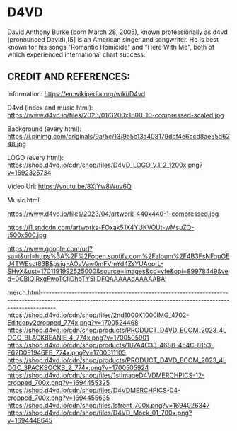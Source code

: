 # D4VD
David Anthony Burke (born March 28, 2005), known professionally as d4vd (pronounced David),[5] is an American singer and songwriter. He is best known for his songs "Romantic Homicide" and "Here With Me", both of which experienced international chart success.

## CREDIT AND REFERENCES:
Information: https://en.wikipedia.org/wiki/D4vd

D4vd (index and music html):
https://www.d4vd.io/files/2023/01/3200x1800-10-compressed-scaled.jpg

Background (every html):
https://i.pinimg.com/originals/9a/5c/13/9a5c13a408179dbf4e6ccd8ae55d6248.jpg

LOGO (every html):
https://shop.d4vd.io/cdn/shop/files/D4VD_LOGO_V.1_2_1200x.png?v=1692325734

Video Url:
https://youtu.be/8XjYw8Wuv6Q

Music.html:

https://www.d4vd.io/files/2023/04/artwork-440x440-1-compressed.jpg

https://i1.sndcdn.com/artworks-FOxak51X4YUKVOUt-wMsuZQ-t500x500.jpg

https://www.google.com/url?sa=i&url=https%3A%2F%2Fopen.spotify.com%2Falbum%2F4B3FsNFguOEJ4TWEsct83B&psig=AOvVaw0mFVmYd4ZsYUAoprL-SHyX&ust=1701191992525000&source=images&cd=vfe&opi=89978449&ved=0CBIQjRxqFwoTCIjDhpTY5IIDFQAAAAAdAAAAABAI

merch.html-----------------------------------------------------------------------------------------------------------------------------------------------------------------
https://shop.d4vd.io/cdn/shop/files/2nd1000X1000IMG_4702-Editcopy2cropped_774x.png?v=1700524468
https://shop.d4vd.io/cdn/shop/products/PRODUCT_D4VD_ECOM_2023_4LOGO_BLACKBEANIE_4_774x.png?v=1700505901
https://shop.d4vd.io/cdn/shop/products/1B7A4C33-468B-454C-8153-F62D0E1946EB_774x.png?v=1700511105
https://shop.d4vd.io/cdn/shop/products/PRODUCT_D4VD_ECOM_2023_4LOGO_3PACKSOCKS_2_774x.png?v=1700505924
https://shop.d4vd.io/cdn/shop/files/1stImageD4VDMERCHPICS-12-cropped_700x.png?v=1694455325
https://shop.d4vd.io/cdn/shop/files/D4VDMERCHPICS-04-cropped_700x.png?v=1694455635
https://shop.d4vd.io/cdn/shop/files/lsfront_700x.png?v=1694026347
https://shop.d4vd.io/cdn/shop/files/D4VD_Mock_01_700x.png?v=1694448645
